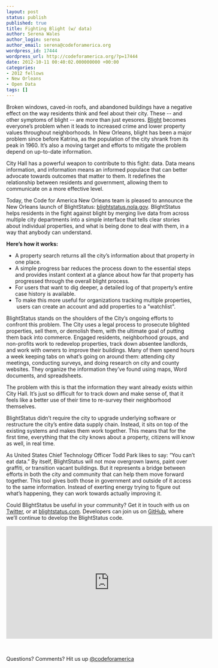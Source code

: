 ```yaml
---
layout: post
status: publish
published: true
title: Fighting Blight (w/ data)
author: Serena Wales
author_login: serena
author_email: serena@codeforamerica.org
wordpress_id: 17444
wordpress_url: http://codeforamerica.org/?p=17444
date: 2012-10-11 00:40:02.000000000 +00:00
categories:
- 2012 fellows
- New Orleans
- Open Data
tags: []
---
```

Broken windows, caved-in roofs, and abandoned buildings have a negative effect on the way residents think and feel about their city. These -- and other symptoms of blight -- are more than just eyesores. <a href="http://en.wikipedia.org/wiki/Urban_decay">Blight</a> becomes everyone’s problem when it leads to increased crime and lower property values throughout neighborhoods. In New Orleans, blight has been a major problem since before Katrina, as the population of the city shrank from its peak in 1960. It’s also a moving target and efforts to mitigate the problem depend on up-to-date information.

City Hall has a powerful weapon to contribute to this fight: data. Data means information, and information means an informed populace that can better advocate towards outcomes that matter to them. It redefines the relationship between residents and government, allowing them to communicate on a more effective level.

Today, the Code for America New Orleans team is pleased to announce the New Orleans launch of BlightStatus: <a href="http://blightstatus.nola.gov">blightstatus.nola.gov</a>. BlightStatus helps residents in the fight against blight by merging live data from across multiple city departments into a simple interface that tells clear stories about individual properties, and what is being done to deal with them, in a way that anybody can understand.

<strong>Here’s how it works:</strong>
<ul>
	<li>A property search returns all the city’s information about that property in one place.</li>
	<li>A simple progress bar reduces the process down to the essential steps and provides instant context at a glance about how far that property has progressed through the overall blight process.</li>
	<li>For users that want to dig deeper, a detailed log of that property’s entire case history is available.</li>
	<li>To make this more useful for organizations tracking multiple properties,  users can create an account and add properties to a "watchlist".</li>
</ul>
BlightStatus stands on the shoulders of the City’s ongoing efforts to confront this problem. The City uses a legal process to prosecute blighted properties, sell them, or demolish them, with the ultimate goal of putting them back into commerce. Engaged residents, neighborhood groups, and non-profits work to redevelop properties, track down absentee landlords, and work with owners to improve their buildings. Many of them spend hours a week keeping tabs on what’s going on around them: attending city meetings, conducting surveys, and doing research on city and county websites. They organize the information they’ve found using maps, Word documents, and spreadsheets.

The problem with this is that the information they want already exists within City Hall. It’s just so difficult for to track down and make sense of, that it feels like a better use of their time to re-survey their neighborhood themselves.

BlightStatus didn’t require the city to upgrade underlying software or restructure the city’s entire data supply chain. Instead, it sits on top of the existing systems and makes them work together. This means that for the first time, everything that the city knows about a property, citizens will know as well, in real time.

As United States Chief Technology Officer Todd Park likes to say: “You can’t eat data.” By itself, BlightStatus will not mow overgrown lawns, paint over graffiti, or transition vacant buildings. But it represents a bridge between efforts in both the city and community that can help them move forward together. This tool gives both those in government and outside of it access to the same information. Instead of exerting energy trying to figure out what’s happening, they can work towards actually improving it.

Could BlightStatus be useful in your community? Get it in touch with us on <a href="https://twitter.com/BlightStatus">Twitter</a>, or at <a href="http://blightstatus.com">blightstatus.com</a>. Developers can join us on <a href="https://github.com/codeforamerica/blightstatus">GitHub</a>, where we’ll continue to develop the BlightStatus code.
&nbsp;
<iframe src="http://player.vimeo.com/video/49144625?title=1&amp;byline=1&amp;portrait=1" frameborder="0" width="550" height="300"></iframe>

&nbsp;

Questions? Comments? Hit us up <a href="http://twitter.com/codeforamerica">@codeforamerica</a>
